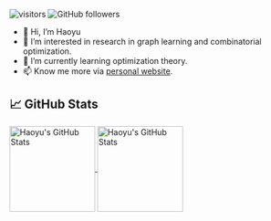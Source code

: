 ![visitors](https://visitor-badge.laobi.icu/badge?page_id=hygeng.hygeng)
![GitHub followers](https://img.shields.io/github/followers/hygeng?label=Follow&style=social)

- 👋 Hi, I’m Haoyu
- 👀 I’m interested in research in graph learning and combinatorial optimization.
- 🌱 I’m currently learning optimization theory.
- 📫 Know me more via [personal website](https://hygeng.top/).

## &#x1f4c8; GitHub Stats

<a href="https://github.com/hygeng/hygeng">
  <img align="center" src="https://github-readme-stats.vercel.app/api/top-langs/?username=hygeng&layout=compact&title_color=6aa6f8&text_color=8a919a&icon_color=6aa6f8&bg_color=0e1116" alt="Haoyu's GitHub Stats" height="150"/>
</a>

<a href="https://github.com/hygeng/hygeng">
  <img align="center" src="https://github-readme-stats.vercel.app/api?username=hygeng&show_icons=true&line_height=27&count_private=true&title_color=6aa6f8&text_color=8a919a&icon_color=6aa6f8&bg_color=0e1116" alt="Haoyu's GitHub Stats" height="150"/>
</a>

<!---
hygeng/hygeng is a ✨ special ✨ repository because its `README.md` (this file) appears on your GitHub profile.
You can click the Preview link to take a look at your changes.
--->
